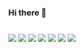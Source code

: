 ### Hi there 👋
<br>
<img src="https://img.shields.io/badge/docker-blue?style=flat-square&logo=docker&logoColor=white"/>
<img src="https://img.shields.io/badge/python-blue?style=flat-square&logo=python&logoColor=white"/>
<img src="https://img.shields.io/badge/postgresql-blue?style=flat-square&logo=postgresql&logoColor=white"/>
<img src="https://img.shields.io/badge/sas-blue?style=flat-square&logo=sas&logoColor=white"/>
<img src="https://img.shields.io/badge/mlflow-blue?style=flat-square&logo=mlflow&logoColor=white"/>
<img src="https://img.shields.io/badge/grafana-blue?style=flat-square&logo=grafana&logoColor=white"/>
<img src="https://img.shields.io/badge/clickhouse-blue?style=flat-square&logo=clickhouse&logoColor=white"/>
<!--
**utlim/utlim** is a ✨ _special_ ✨ repository because its `README.md` (this file) appears on your GitHub profile.

Here are some ideas to get you started:

- 🔭 I’m currently working on ...
- 🌱 I’m currently learning ...
- 👯 I’m looking to collaborate on ...
- 🤔 I’m looking for help with ...
- 💬 Ask me about ...
- 📫 How to reach me: ...
- 😄 Pronouns: ...
- ⚡ Fun fact: ...
-->
